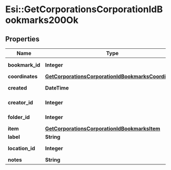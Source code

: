 # Esi::GetCorporationsCorporationIdBookmarks200Ok

## Properties
Name | Type | Description | Notes
------------ | ------------- | ------------- | -------------
**bookmark_id** | **Integer** | bookmark_id integer | 
**coordinates** | [**GetCorporationsCorporationIdBookmarksCoordinates**](GetCorporationsCorporationIdBookmarksCoordinates.md) |  | [optional] 
**created** | **DateTime** | created string | 
**creator_id** | **Integer** | creator_id integer | 
**folder_id** | **Integer** | folder_id integer | [optional] 
**item** | [**GetCorporationsCorporationIdBookmarksItem**](GetCorporationsCorporationIdBookmarksItem.md) |  | [optional] 
**label** | **String** | label string | 
**location_id** | **Integer** | location_id integer | 
**notes** | **String** | notes string | 


